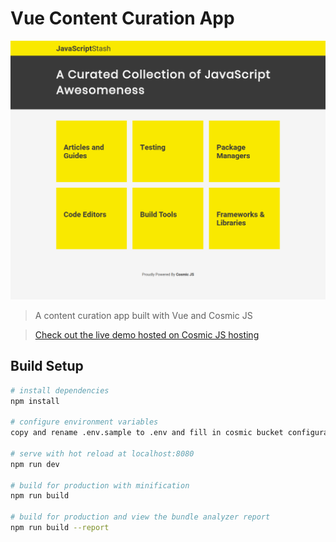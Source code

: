# Vue Content Curation App
![preview](preview.png)

> A content curation app built with Vue and Cosmic JS

> [Check out the live demo hosted on Cosmic JS hosting](http://cosmic-stash.cosmicapp.co)

## Build Setup

``` bash
# install dependencies
npm install

# configure environment variables
copy and rename .env.sample to .env and fill in cosmic bucket configuration

# serve with hot reload at localhost:8080
npm run dev

# build for production with minification
npm run build

# build for production and view the bundle analyzer report
npm run build --report
```
